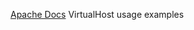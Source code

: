 
[Apache Docs](https://httpd.apache.org/docs/2.4/en/vhosts/examples.html)
VirtualHost usage examples
